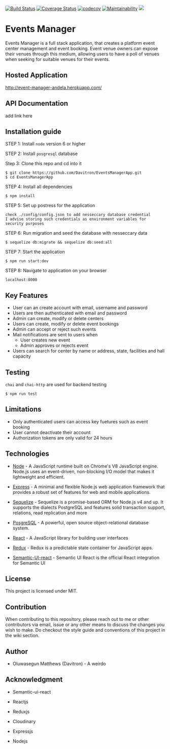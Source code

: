 [![Build Status](https://travis-ci.org/Davitron/EventsManagerApp.svg?branch=ft-validation)](https://travis-ci.org/Davitron/EventsManagerApp)
[![Coverage Status](https://coveralls.io/repos/github/Davitron/EventsManagerApp/badge.svg?branch=develop)](https://coveralls.io/github/Davitron/EventsManagerApp?branch=develop)
[![codecov](https://codecov.io/gh/Davitron/EventsManagerApp/branch/develop/graph/badge.svg)](https://codecov.io/gh/Davitron/EventsManagerApp)
[![Maintainability](https://api.codeclimate.com/v1/badges/7845bcb6e9e002aef52b/maintainability)](https://codeclimate.com/github/Davitron/EventsManagerApp/maintainability)
[![](https://img.shields.io/badge/Protected_by-Hound-a873d1.svg)](https://houndci.com)
# Events Manager
Events Manager is a full stack application, that creates a platform event center management and event booking. Event venue owners can expose their venues through this medium, allowing users to have a poll of venues when seeking for suitable venues for their events.

## Hosted Application
http://event-manager-andela.herokuapp.com/

## API Documentation
add link here


## Installation guide

STEP 1: Install `node` version 6 or higher

STEP 2: Install `posgresql` database

Step 3: Clone this repo and cd into it

```
$ git clone https://github.com/Davitron/EventsManagerApp.git
$ cd EventsManagerApp
```

STEP 4: Install all dependencies

```
$ npm install
```

STEP 5: Set up postress for the application

```
check ./config/config.json to add nesseccary database credential
I advise storing such credentials as environment variables for security purposes

```

STEP 6: Run migration and seed the database with nesseccary data

```
$ sequelize db:migrate && sequelize db:seed:all
```

STEP 7: Start the application

```
$ npm run start:dev
```

STEP 8: Navigate to application on your browser

```
localhost:8000
```

## Key Features

* User can an create account with email, username and password
* Users are then authenticated with email and password
* Admin can create, modify or delete centers
* Users can create, modify or delete event bookings
* Admin can accept or reject such events
* Mail notifications are sent to users when
  * User creates new event
  * Admin approves or rejects event
* Users can search for center by name or address, state, facilities and hall capacity

## Testing

`chai` and `chai-http` are used for backend testing

```
$ npm run test
```

## Limitations

* Only authenticated users can access key fuetures such as event booking
* User cannot deactivate their account
* Authorization tokens are only valid for 24 hours

## Technologies
* [Node](https://www.nodejs.org) - A JavaScript runtime built on Chrome's V8 JavaScript engine. Node.js uses an event-driven, non-blocking I/O model that makes it lightweight and efficient.

* [Express](https://www.expressjs.com) - A minimal and flexible Node.js web application framework that provides a robust set of features for web and mobile applications.

* [Sequelize](http://www.docs.sequelizejs.com) - Sequelize is a promise-based ORM for Node.js v4 and up. It supports the dialects PostgreSQL and features solid transaction support, relations, read replication and more

* [PosgreSQL](https://www.postgresql.org/) - A powerful, open source object-relational database system.

* [React](https://www.reactjs.com) - A JavaScript library for building user interfaces

* [Redux](https://redux.js.org/) - Redux is a predictable state container for JavaScript apps.

* [Semantic-UI-react](https://react.semantic-ui.com/introduction) - Semantic UI React is the official React integration for Semantic UI

## License
This project is licensed under MIT.

## Contribution
When contributing to this repository, please reach out to me or other contributors via email, issue or any other means to discuss the changes you wish to make. Do checkout the style guide and conventions of this project in the wiki section.


## Author
* Oluwasegun Matthews (Davitron) - A weirdo

## Acknowledgment

* Semantic-ui-react

* Reactjs

* Reduxjs

* Cloudinary

* Expressjs

* Nodejs
